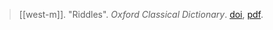 > [[west-m]]. "Riddles". *Oxford Classical Dictionary*. [doi](https://doi-org.ezproxy.lib.utexas.edu/10.1093/acrefore/9780199381135.013.5595), [pdf](a/m-west2016.pdf).